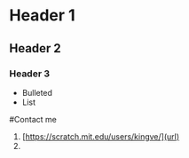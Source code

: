 # Header 1
## Header 2
### Header 3

- Bulleted
- List

#Contact me
1. [https://scratch.mit.edu/users/kingve/](url)
2. 
